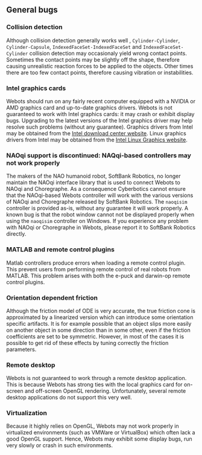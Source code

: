## General bugs

### Collision detection

Although collision detection generally works well , `Cylinder-Cylinder`,
`Cylinder-Capsule`, `IndexedFaceSet-IndexedFaceSet` and
`IndexedFaceSet-Cylinder` collision detection may occasionaly yield wrong
contact points. Sometimes the contact points may be slightly off the shape,
therefore causing unrealistic reaction forces to be applied to the objects.
Other times there are too few contact points, therefore causing vibration or
instabilities.

### Intel graphics cards

Webots should run on any fairly recent computer equipped with a NVIDIA or AMD
graphics card and up-to-date graphics drivers. Webots is not guaranteed to work
with Intel graphics cards: it may crash or exhibit display bugs. Upgrading
to the latest versions of the Intel graphics driver may help resolve such
problems (without any guarantee). Graphics drivers from Intel may be obtained
from the [Intel download center website](http://downloadcenter.intel.com).
Linux graphics drivers from Intel may be obtained from the [Intel Linux Graphics
website](http://intellinuxgraphics.org).

### NAOqi support is discontinued: NAQqi-based controllers may not work properly

The makers of the NAO humanoid robot, SoftBank Robotics, no longer maintain the NAOqi interface library that is used to connect Webots to NAOqi and Choregraphe.
As a consequence Cyberbotics cannot ensure that the NAOqi-based Webots controller will work with the various versions of NAOqi and Choregraphe released by SoftBank Robotics.
The `naoqisim` controller is provided as-is, without any guarantee it will work properly.
A known bug is that the robot window cannot not be displayed properly when using the `naoqisim` controller on Windows.
If you experience any problem with NAOqi or Choregraphe in Webots, please report it to SoftBank Robotics directly.

### MATLAB and remote control plugins

Matlab controllers produce errors when loading a remote control plugin.
This prevent users from performing remote control of real robots from MATLAB.
This problem arises with both the e-puck and darwin-op remote control plugins.

### Orientation dependent friction

Although the friction model of ODE is very accurate, the true friction cone is
approximated by a linearized version which can introduce some orientation
specific artifacts. It is for example possible that an object slips more easily
on another object in some direction than in some other, even if the friction
coefficients are set to be symmetric. However, in most of the cases it is
possible to get rid of these effects by tuning correctly the friction
parameters.

### Remote desktop

Webots is not guaranteed to work through a remote desktop application.
This is because Webots has strong ties with the local graphics card for on-screen and off-screen OpenGL rendering.
Unfortunately, several remote desktop applications do not support this very well.

### Virtualization

Because it highly relies on OpenGL, Webots may not work properly in virtualized
environments (such as VMWare or VirtualBox) which often lack a good OpenGL
support. Hence, Webots may exhibit some display bugs, run very slowly or crash
in such environments.
